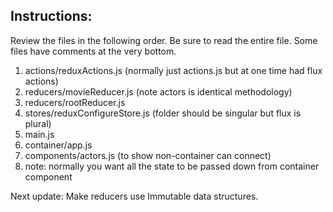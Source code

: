 ## Instructions:

Review the files in the following order.  Be sure to read the entire file.
Some files have comments at the very bottom.

1. actions/reduxActions.js (normally just actions.js but at one time had flux actions)
2. reducers/movieReducer.js (note actors is identical methodology)
3. reducers/rootReducer.js
4. stores/reduxConfigureStore.js (folder should be singular but flux is plural)
5. main.js
6. container/app.js
7. components/actors.js (to show non-container can connect)
8. note: normally you want all the state to be passed down from container component

Next update: Make reducers use Immutable data structures.
